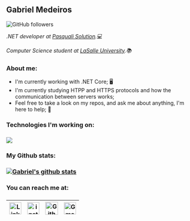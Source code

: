 ## Gabriel Medeiros

![GitHub followers](https://img.shields.io/github/followers/medeiros13?style=social)

<p><em>.NET developer at <a href="https://www.pasqualisolution.com.br/">Pasquali Solution</a>.💻</em></p>
<p><em>Computer Science student at <a href="https://www.unilasalle.edu.br/canoas">LaSalle University</a>.📚</em></p>
<h3>About me:</h3>

* I'm currently working with .NET Core; 🖥️
* I'm currently studying HTPP and HTTPS protocols and how the communication between servers works;
* Feel free to take a look on my repos, and ask me about anything, I'm here to help; 💬

<h3>Technologies I'm working on:<h3>
  
<a href="https://github.com/medeiros13">
  <img align="center" src="https://github-readme-stats.vercel.app/api/top-langs/?username=medeiros13&theme=dark&hide=PHP,CSS,Hack" />
</a>

<h3>My Github stats:<h3>
  
<a href="https://github.com/medeiros13">
 <img align="center" src="https://github-readme-stats.vercel.app/api?username=medeiros13&show_icons=true&theme=dark&count_private=true" alt="Gabriel's github stats"/>
</a>

<h3>You can reach me at:<h3>
  
| [<img src="https://github.com/TheDudeThatCode/TheDudeThatCode/blob/master/Assets/Linkedin.svg" alt="Linkedin Logo" width="32">](https://in.linkedin.com/in/gabriel-medeiros-b68285149) | [<img src="https://github.com/TheDudeThatCode/TheDudeThatCode/blob/master/Assets/Instagram.svg" alt="instagram logo" width="32">](https://www.instagram.com/medeirinhoss/)| [<img src="https://cdn.svgporn.com/logos/github-icon.svg" alt="Github logo" width="34">](https://github.com/medeiros13) | [<img src="https://github.com/TheDudeThatCode/TheDudeThatCode/blob/master/Assets/Gmail.svg" alt="Gmail logo" height="32">](mailto:gabrielmedeiros13122000@gmail.com)
|:---:|:---:|:---:|:---:|
